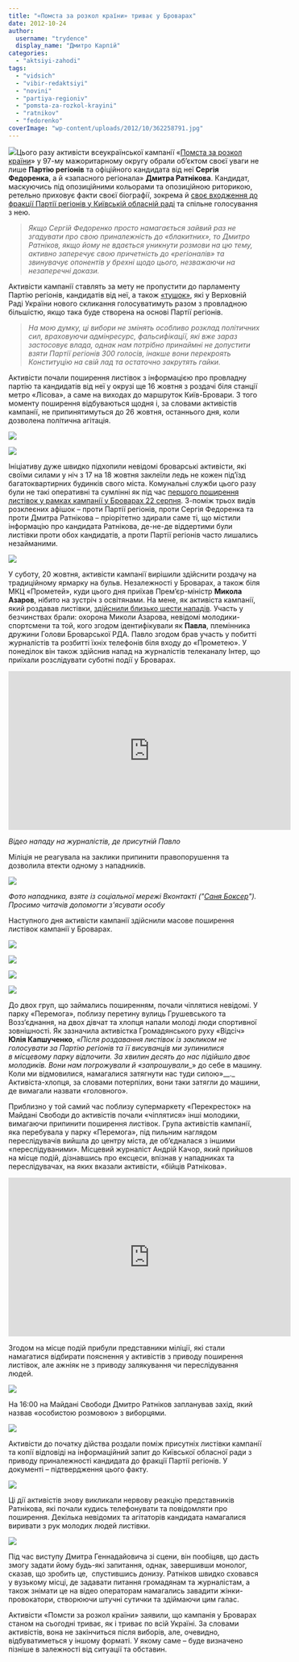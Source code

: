 ```yaml
---
title: "«Помста за розкол країни» триває у Броварах"
date: 2012-10-24
author: 
  username: "trydence"
  display_name: "Дмитро Карпій"
categories: 
  - "aktsiyi-zahodi"
tags: 
  - "vidsich"
  - "vibir-redaktsiyi"
  - "novini"
  - "partiya-regioniv"
  - "pomsta-za-rozkol-krayini"
  - "ratnikov"
  - "fedorenko"
coverImage: "wp-content/uploads/2012/10/362258791.jpg"
---
```


[![](https://mpz.brovary.org/wp-content/uploads/2012/10/Image00051.jpg)](https://mpz.brovary.org/wp-content/uploads/2012/10/Image00051.jpg)Цього разу активісти всеукраїнської кампанії «[Помста за розкол країни](https://uk.wikipedia.org/wiki/%D0%9F%D0%BE%D0%BC%D1%81%D1%82%D0%B0_%D0%B7%D0%B0_%D1%80%D0%BE%D0%B7%D0%BA%D0%BE%D0%BB_%D0%BA%D1%80%D0%B0%D1%97%D0%BD%D0%B8)» у 97-му мажоритарному округу обрали об’єктом своєї уваги не лише **Партію регіонів** та офіційного кандидата від неї **Сергія Федоренка**, а й «запасного регіонала» **Дмитра Ратнікова**. Кандидат, маскуючись під опозиційними кольорами та опозиційною риторикою, ретельно приховує факти своєї біографії, зокрема й [своє входження до фракції Партії регіонів у Київській обласній раді](https://mpz.brovary.org/chi-gotoviy-regional-ratnikov-voyuvati-proti-svoyih-dokument/) та спільне голосування з нею.

> _Якщо Сергій Федоренко просто намагається зайвий раз не згадувати про свою приналежність до «блакитних», то Дмитро Ратніков, якщо йому не вдається уникнути розмови на цю тему, активно заперечує свою причетність до «регіоналів» та звинувачує опонентів у брехні щодо цього, незважаючи на незаперечні докази._

Активісти кампанії ставлять за мету не пропустити до парламенту Партію регіонів, кандидатів від неї, а також [«тушок»](https://uk.wikipedia.org/wiki/%D0%A2%D1%83%D1%88%D0%BA%D0%B0), які у Верховній Раді України нового скликання голосуватимуть разом з провладною більшістю, якщо така буде створена на основі Партії регіонів.

> _На мою думку, ці вибори не змінять особливо розклад політичних сил, враховуючи адмінресурс, фальсифікації, які вже зараз застосовує влада, однак нам потрібно принаймні не допустити взяти Партії регіонів 300 голосів, інакше вони перекроять Конституцію на свій лад та остаточно закрутять гайки._

Активісти почали поширення листівок з інформацією про провладну партію та кандидатів від неї у окрузі ще 16 жовтня з роздачі біля станції метро «Лісова», а саме на виходах до маршруток Київ-Бровари. З того моменту поширення відбуваються щодня і, за словами активістів кампанії, не припинятимуться до 26 жовтня, останнього дня, коли дозволена політична агітація.

[![](https://mpz.brovary.org/wp-content/uploads/2012/10/Kopiya-DSC00711.jpg)](https://mpz.brovary.org/wp-content/uploads/2012/10/Kopiya-DSC00711.jpg)

[![](https://mpz.brovary.org/wp-content/uploads/2012/10/4.jpg)](https://mpz.brovary.org/wp-content/uploads/2012/10/4.jpg)

Ініціативу дуже швидко підхопили невідомі броварські активісти, які своїми силами у ніч з 17 на 18 жовтня заклеїли ледь не кожен під’їзд багатоквартирних будинків свого міста. Комунальні служби цього разу були не такі оперативні та сумлінні як під час [першого поширення листівок у рамках кампанії у Броварах 22 серпня](https://mpz.brovary.org/brovarski-aktivisti-pomstilisya-vladi-za-yiyi-grihi/). З-поміж трьох видів розклеєних афішок – проти Партії регіонів, проти Сергія Федоренка та проти Дмитра Ратнікова – пріорітетно здирали саме ті, що містили інформацію про кандидата Ратнікова, де-не-де віддертими були листівки проти обох кандидатів, а проти Партії регіонів часто лишались незайманими.

[![](https://mpz.brovary.org/wp-content/uploads/2012/10/Image00023.jpg)](https://mpz.brovary.org/wp-content/uploads/2012/10/Image00023.jpg)

У суботу, 20 жовтня, активісти кампанії вирішили здійснити роздачу на традиційному ярмарку на бульв. Незалежності у Броварах, а також біля МКЦ «Прометей», куди цього дня приїхав Прем’єр-міністр **Микола Азаров**, нібито на зустріч з освітянами. На мене, як активіста кампанії, який роздавав листівки, [здійснили близько шести нападів](https://mpz.brovary.org/yak-prisluzhniki-azarova-zabezpechuvali-yomu-spokiy-u-brovarah/). Участь у безчинствах брали: охорона Миколи Азарова, невідомі молодики-спортсмени та той, кого згодом ідентифікували як **Павла**, племінника дружини Голови Броварської РДА. Павло згодом брав участь у побитті журналістів та розбитті їхніх телефонів біля входу до «Прометею». У понеділок він також здійснив напад на журналістів телеканалу Інтер, що приїхали розслідувати суботні події у Броварах.

<iframe src="https://www.youtube.com/embed/-9qmLAiHtV0" frameborder="0" width="560" height="315"></iframe>

_Відео нападу на журналістів, де присутній Павло_

Міліція не реагувала на заклики припинити правопорушення та дозволила втекти одному з нападників.

[![](https://mpz.brovary.org/wp-content/uploads/2012/10/B-Ag1fSFAxg.jpg)](https://mpz.brovary.org/wp-content/uploads/2012/10/B-Ag1fSFAxg.jpg)

_Фото нападника, взяте із соціальної мережі Вконтакті ("[Саня Боксер](https://vk.com/id69537423)"). Просимо читачів допомогти з'ясувати особу_

Наступного дня активісти кампанії здійснили масове поширення листівок кампанії у Броварах.

[![](https://mpz.brovary.org/wp-content/uploads/2012/10/Image00004.jpg)](https://mpz.brovary.org/wp-content/uploads/2012/10/Image00004.jpg)

[![](https://mpz.brovary.org/wp-content/uploads/2012/10/Image00026.jpg)](https://mpz.brovary.org/wp-content/uploads/2012/10/Image00026.jpg)

[![](https://mpz.brovary.org/wp-content/uploads/2012/10/36208471.jpg)](https://mpz.brovary.org/wp-content/uploads/2012/10/36208471.jpg)

[![](https://mpz.brovary.org/wp-content/uploads/2012/10/36225873.jpg)](https://mpz.brovary.org/wp-content/uploads/2012/10/36225873.jpg)

До двох груп, що займались поширенням, почали чіплятися невідомі. У парку «Перемога», поблизу перетину вулиць Грушевського та Возз’єднання, на двох дівчат та хлопця напали молоді люди спортивної зовнішності. Як зазначила активістка Громадянського руху «Відсіч» **Юлія Капшученко**, _«Після роздавання листівок із закликом не голосувати за Партію регіонів та її висуванців ми зупинилися в місцевому парку відпочити. За хвилин десять до нас підійшло двоє молодиків. Вони нам погрожували й_ _«запрошували__» до себе в машину. Коли ми відмовилися, намагалися затягнути нас туди силою»__._ Активіста-хлопця, за словами потерпілих, вони таки затягли до машини, де вимагали назвати «головного».

Приблизно у той самий час поблизу супермаркету «Перекресток» на Майдані Свободи до активістів почали «чіплятися» інші молодики, вимагаючи припинити поширення листівок. Група активістів кампанії, яка перебувала у парку «Перемога», під пильним наглядом переслідувачів вийшла до центру міста, де об’єдналася з іншими «переслідуваними». Місцевий журналіст Андрій Качор, який прийшов на місце подій, дізнавшись про ексцеси, впізнав у нападниках та переслідувачах, на яких вказали активісти, «бійців Ратнікова».

<iframe src="https://www.youtube.com/embed/Thdel74TWuw" frameborder="0" width="560" height="315"></iframe>

Згодом на місце подій прибули представники міліції, які стали намагатися відбирати пояснення у активістів з приводу поширення листівок, але ажніяк не з приводу залякування чи переслідування людей.

[![](https://mpz.brovary.org/wp-content/uploads/2012/10/ment.kapsh.jpg)](https://mpz.brovary.org/wp-content/uploads/2012/10/ment.kapsh.jpg)

На 16:00 на Майдані Свободи Дмитро Ратніков запланував захід, який назвав «особистою розмовою» з виборцями.

[![](https://mpz.brovary.org/wp-content/uploads/2012/10/img829.jpg)](https://mpz.brovary.org/wp-content/uploads/2012/10/img829.jpg)

Активісти до початку дійства роздали поміж присутніх листівки кампанії та копії відповіді на інформаційний запит до Київської обласної ради з приводу приналежності кандидата до фракції Партії регіонів. У документі – підтвердження цього факту.

[![](https://mpz.brovary.org/wp-content/uploads/2012/10/Image00054.jpg)](https://mpz.brovary.org/wp-content/uploads/2012/10/Image00054.jpg)

Ці дії активістів знову викликали нервову реакцію представників Ратнікова, які почали кудись телефонувати та повідомляти про поширення. Декілька невідомих та агітаторів кандидата намагалися виривати з рук молодих людей листівки.

[![](https://mpz.brovary.org/wp-content/uploads/2012/10/36225879.jpg)](https://mpz.brovary.org/wp-content/uploads/2012/10/36225879.jpg)

Під час виступу Дмитра Геннадайовича зі сцени, він пообіцяв, що дасть змогу задати йому будь-які запитання, однак, завершивши монолог, сказав, що зробить це,  спустившись донизу. Ратніков швидко сховався у вузькому місці, де задавати питання громадянам та журналістам, а також знімати це на відео операторам намагались завадити жінки-провокатори, створюючи штучні сутички та здіймаючи цим галас.

Активісти «Помсти за розкол країни» заявили, що кампанія у Броварах станом на сьогодні триває, як і триває по всій Україні. За словами активістів, вона не закінчиться після виборів, але, очевидно, відбуватиметься у іншому форматі. У якому саме – буде визначено пізніше в залежності від ситуації та обставин.
